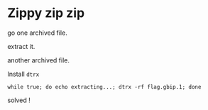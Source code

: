 # Zippy zip zip

go one archived file.

extract it.

another archived file.

Install `dtrx`

```shell
while true; do echo extracting...; dtrx -rf flag.gbip.1; done
```

solved !
